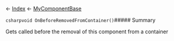 ← [Index](Api-Index) ← [MyComponentBase](VRage.Game.Components.MyComponentBase)

```csharpvoid OnBeforeRemovedFromContainer()```##### Summary

Gets called before the removal of this component from a container

